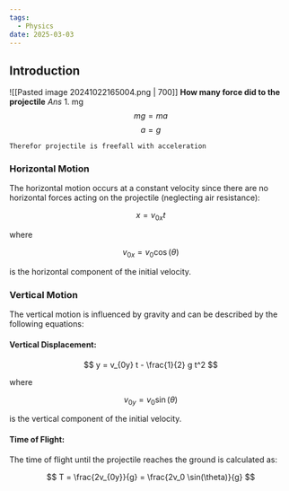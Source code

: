 ```yaml
---
tags:
  - Physics
date: 2025-03-03
---
```

## Introduction 


![[Pasted image 20241022165004.png | 700]]
**How many force did to the projectile**
*Ans* 1. mg 
$$mg = ma$$
$$a = g$$
```
Therefor projectile is freefall with acceleration
```
### Horizontal Motion

The horizontal motion occurs at a constant velocity since there are no horizontal forces acting on the projectile (neglecting air resistance):

$$
x = v_{0x} t
$$

where

$$
v_{0x} = v_0 \cos(\theta)
$$

is the horizontal component of the initial velocity.

### Vertical Motion

The vertical motion is influenced by gravity and can be described by the following equations:

#### Vertical Displacement:

$$
y = v_{0y} t - \frac{1}{2} g t^2
$$

where

$$
v_{0y} = v_0 \sin(\theta)
$$

is the vertical component of the initial velocity.

#### Time of Flight:

The time of flight until the projectile reaches the ground is calculated as:

$$
T = \frac{2v_{0y}}{g} = \frac{2v_0 \sin(\theta)}{g}
$$
